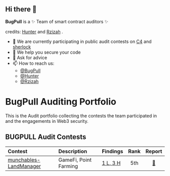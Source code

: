 ## Hi there 👋


**BugPull** is a ✨ Team of smart contract auditors ✨

credits:  [Hunter](github.com/IlIlHunterlIlI)  and [Rzizah](github.com/rzizah) .

- 🔭 We are currently participating in public audit contests on [C4](https://code4rena.com/@bugpull) and [sherlock](https://audits.sherlock.xyz/watson/bugpull)
- 👯 We help you secure your code
- 💬 Ask for advice
- 📫 How to reach us:
  - [@BugPull](x.com/bugpull)
  - [@Hunter](x.com/IlIlHunterlIlI)
  - [@Rzizah](x.com/rzizah_)

# BugPull Auditing Portfolio
This is the Audit portfolio collecting the contests the team participated in and the engagements in Web3 security.



## **BUGPULL** Audit Contests

| Contest                                                       | Description           | Findings                                   | Rank |                         Report                         |
| :------------------------------------------------------------ | :-------------------- | :----------------------------------------- | :--: | :----------------------------------------------------: |
| [munchables-LandManager](https://code4rena.com/audits/2024-07-munchables) | GameFi, Point Farming | [1 L, 3 H](Contests/2024-07-munchables.md) | 5th  | [📄](https://code4rena.com/reports/2024-07-munchables) |
